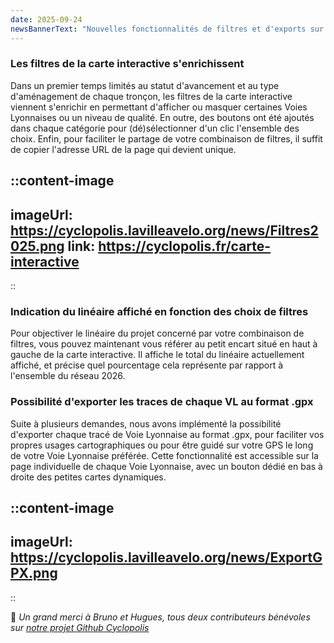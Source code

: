 ```yaml
---
date: 2025-09-24
newsBannerText: "Nouvelles fonctionnalités de filtres et d'exports sur les cartes interactives"
---
```

### Les filtres de la carte interactive s'enrichissent
Dans un premier temps limités au statut d'avancement et au type d'aménagement de chaque tronçon, les filtres de la carte interactive viennent s'enrichir en permettant d'afficher ou masquer certaines Voies Lyonnaises ou un niveau de qualité.
En outre, des boutons ont été ajoutés dans chaque catégorie pour (dé)sélectionner d'un clic l'ensemble des choix.
Enfin, pour faciliter le partage de votre combinaison de filtres, il suffit de copier l'adresse URL de la page qui devient unique.

::content-image
---
imageUrl: https://cyclopolis.lavilleavelo.org/news/Filtres2025.png
link: https://cyclopolis.fr/carte-interactive
---
::

### Indication du linéaire affiché en fonction des choix de filtres
Pour objectiver le linéaire du projet concerné par votre combinaison de filtres, vous pouvez maintenant vous référer au petit encart situé en haut à gauche de la carte interactive. Il affiche le total du linéaire actuellement affiché, et précise quel pourcentage cela représente par rapport à l'ensemble du réseau 2026.


### Possibilité d'exporter les traces de chaque VL au format .gpx
Suite à plusieurs demandes, nous avons implémenté la possibilité d'exporter chaque tracé de Voie Lyonnaise au format .gpx, pour faciliter vos propres usages cartographiques ou pour être guidé sur votre GPS le long de votre Voie Lyonnaise préférée.
Cette fonctionnalité est accessible sur la page individuelle de chaque Voie Lyonnaise, avec un bouton dédié en bas à droite des petites cartes dynamiques.

::content-image
---
imageUrl: https://cyclopolis.lavilleavelo.org/news/ExportGPX.png
---
::

:pray: *Un grand merci à Bruno et Hugues, tous deux contributeurs bénévoles sur [notre projet Github Cyclopolis](https://github.com/lavilleavelo/cyclopolis)*
